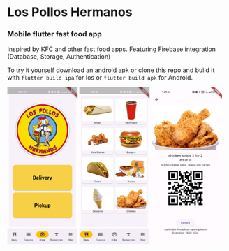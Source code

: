 # Los Pollos Hermanos

### Mobile flutter fast food app

Inspired by KFC and other fast food apps.
Featuring Firebase integration (Database, Storage, Authentication)

To try it yourself download an [android apk](https://github.com/JakubNeruda/fastfood_app/blob/master/build/app/outputs/apk/release/app-release.apk)
or clone this repo and build it with ```flutter build ipa``` for Ios or ```flutter build apk``` for Android.

<p>
<img src="https://raw.githubusercontent.com/JakubNeruda/los-pollos-hermanos-app/master/assets/Screenshot_main_page.jpg?raw=true" width="32%">
<img src="https://raw.githubusercontent.com/JakubNeruda/los-pollos-hermanos-app/master/assets/Screenshot_menu.jpg?raw=true" width="32%">
<img src="https://raw.githubusercontent.com/JakubNeruda/los-pollos-hermanos-app/master/assets/Screenshot_coupon.jpg?raw=true" width="32%">
</p>
